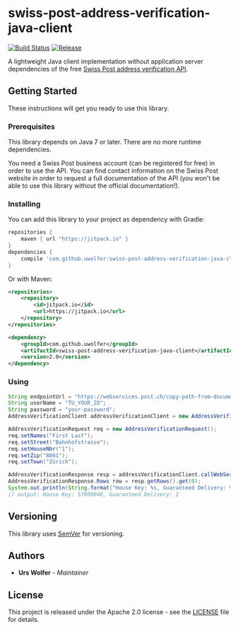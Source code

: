 # swiss-post-address-verification-java-client

[![Build Status](https://travis-ci.org/uwolfer/swiss-post-address-verification-java-client.svg)](https://travis-ci.org/uwolfer/swiss-post-address-verification-java-client)
[![Release](https://jitpack.io/v/uwolfer/swiss-post-address-verification-java-client.svg)](https://jitpack.io/#uwolfer/swiss-post-address-verification-java-client)

A lightweight Java client implementation without application server dependencies of the free
[Swiss Post address verification API](https://www.post.ch/en/business/a-z-of-subjects/maintaining-addresses-and-using-geodata/address-verification).


## Getting Started

These instructions will get you ready to use this library.


### Prerequisites

This library depends on Java 7 or later. There are no more runtime dependencies.

You need a Swiss Post business account (can be registered for free) in order to
use the API. You can find contact information on the Swiss Post website in order
to request a full documentation of the API (you won't be able to use this
library without the official documentation!).


### Installing

You can add this library to your project as dependency with Gradle:

```gradle
repositories {
    maven { url "https://jitpack.io" }
}
dependencies {
    compile 'com.github.uwolfer:swiss-post-address-verification-java-client:2.0'
}
```

Or with Maven:

```xml
<repositories>
    <repository>
        <id>jitpack.io</id>
        <url>https://jitpack.io</url>
    </repository>
</repositories>

<dependency>
    <groupId>com.github.uwolfer</groupId>
    <artifactId>swiss-post-address-verification-java-client</artifactId>
    <version>2.0</version>
</dependency>
```


### Using

```java
String endpointUrl = "https://webservices.post.ch/copy-path-from-documentation";
String userName = "TU_YOUR_ID";
String password = "your-password";
AddressVerificationClient addressVerificationClient = new AddressVerificationClient(endpointUrl, userName, password);

AddressVerificationRequest req = new AddressVerificationRequest();
req.setNames("First Last");
req.setStreet("Bahnhofstrasse");
req.setHouseNbr("1");
req.setZip("8001");
req.setTown("Zürich");

AddressVerificationResponse resp = addressVerificationClient.callWebService(req);
AddressVerificationResponse.Rows row = resp.getRows().get(0);
System.out.println(String.format("House Key: %s, Guaranteed Delivery: %s", row.getHouseKey(), row.getGuaranteedDelivery()));
// output: House Key: 57000040, Guaranteed Delivery: 2
```


## Versioning

This library uses [SemVer](http://semver.org/) for versioning.


## Authors

* **Urs Wolfer** - *Maintainer*


## License

This project is released under the Apache 2.0 license -
see the [LICENSE](LICENSE) file for details.
